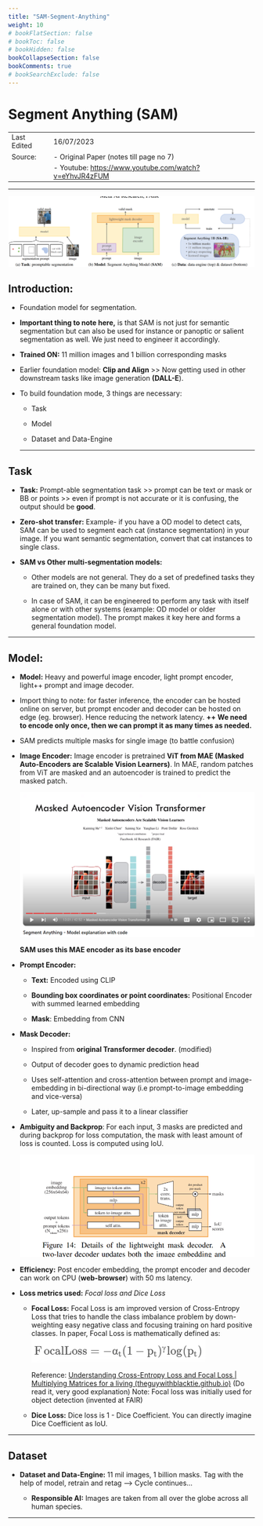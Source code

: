 ```yaml
---
title: "SAM-Segment-Anything"
weight: 10
# bookFlatSection: false
# bookToc: false
# bookHidden: false
bookCollapseSection: false
bookComments: true
# bookSearchExclude: false
---
```


# Segment Anything (SAM)

|             |                                                        |
| ----------- | ------------------------------------------------------ |
| Last Edited | 16/07/2023                                             |
| Source:     | - Original Paper (notes till page no 7)                |
|             | - Youtube: https://www.youtube.com/watch?v=eYhvJR4zFUM |

---

![](SAM-segment-anything/2023-07-16-19-47-07-image.png)

## Introduction:

- Foundation  model for segmentation. 

- **Important thing to note here,** is that SAM is not just for semantic segmentation but can also be used for instance or panoptic or salient segmentation as well. We just need to engineer it accordingly.

- **Trained ON:** 11 million images and 1 billion corresponding masks

- Earlier foundation model: **Clip and Align** >> Now getting used in other downstream tasks like image generation **(DALL-E**). 

- To build foundation mode, 3 things are necessary: 
  
  - Task
  
  - Model
  
  - Dataset and Data-Engine
  
  ---

## Task

- **Task:** Prompt-able segmentation task >> prompt can be text or mask or BB or points >> even if prompt is not accurate or it is confusing, the output should be **good**.

- **Zero-shot transfer:** Example- if you have a OD model to detect cats, SAM can be used to segment each cat (instance segmentation) in your image. If you want semantic segmentation, convert that cat instances to single class. 

- **SAM vs Other multi-segmentation models:** 
  
  - Other models are not general. They do a set of predefined tasks they are trained on, they can be many but fixed. 
  
  - In case of SAM, it can be engineered to perform any task with itself alone or with other systems (example: OD model or older segmentation model). The prompt makes it key here and forms a general foundation model. 

---

## Model:

- **Model:** Heavy and powerful image encoder, light prompt encoder, light++ prompt and image decoder. 

- Import thing to note: for faster inference, the encoder can be hosted online on server, but prompt encoder and decoder can be hosted on edge (eg. browser). Hence reducing the network latency. **++** **We need to encode only once, then we can prompt it as many times as needed.**

- SAM predicts multiple masks for single image (to battle confusion)

- **Image Encoder:** Image encoder is pretrained **ViT from MAE (Masked Auto-Encoders are Scalable Vision Learners)**. In  MAE, random patches from ViT are masked and an autoencoder is trained to predict the masked patch. 
  
  ![](SAM-segment-anything/2023-09-28-17-50-10-image.png)
  
  **SAM uses this MAE encoder as its base encoder**

- **Prompt Encoder:** 
  
  - **Text:** Encoded using CLIP 
  
  - **Bounding box coordinates or point coordinates:**  Positional Encoder with summed learned embedding
  
  - **Mask**: Embedding from CNN

- **Mask Decoder:**
  
  - Inspired from **original Transformer decoder**. (modified)
  
  - Output of decoder goes to dynamic prediction head
  
  - Uses self-attention and cross-attention between prompt and image-embedding in bi-directional way (i.e prompt-to-image embedding and vice-versa)
  
  - Later, up-sample and pass it to a linear classifier 

- **Ambiguity and Backprop**: For each input, 3 masks are predicted and during backprop for loss computation, the mask with least amount of loss is counted. Loss is computed using IoU.
  
  ![](SAM-segment-anything/2023-09-28-22-14-46-image.png)

- **Efficiency:** Post encoder embedding, the prompt encoder and decoder can work on CPU (**web-browser**) with 50 ms latency. 

- **Loss metrics used:** *Focal loss and Dice Loss*
  
  - **Focal Loss:** Focal Loss is am improved version of Cross-Entropy Loss that tries to handle the class imbalance problem by down-weighting easy negative class and focusing training on hard positive classes. In paper, Focal Loss is mathematically defined as: 
    ![](SAM-segment-anything/2023-07-17-00-02-51-image.png)
    
    Reference: [Understanding Cross-Entropy Loss and Focal Loss | Multiplying Matrices for a living (theguywithblacktie.github.io)](https://theguywithblacktie.github.io/kernel/machine%20learning/pytorch/2021/05/20/cross-entropy-loss.html)  (Do read it, very good explanation)
    Note: Focal loss was initially used for object detection (invented at FAIR)
  
  - **Dice Loss:** Dice loss is 1 - Dice Coefficient. You can directly imagine Dice Coefficient as IoU. 

---

## Dataset

- **Dataset and Data-Engine:** 11 mil images, 1 billion masks. Tag with the help of model, retrain and retag --> Cycle continues...
  
  - **Responsible AI:** Images are taken from all over the globe across all human species.

---
